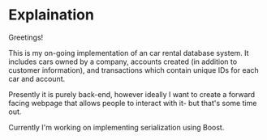 # Explaination
Greetings!

This is my on-going implementation of an car rental database system. It includes cars owned by a company, accounts created (in addition to customer information), and transactions which contain unique IDs for each car and account.

Presently it is purely back-end, however ideally I want to create a forward facing webpage that allows people to interact with it- but that's some time out.

Currently I'm working on implementing serialization using Boost.
